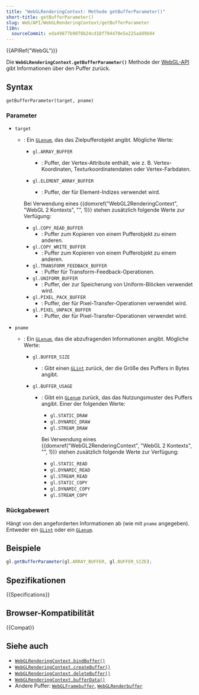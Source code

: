 ```yaml
---
title: "WebGLRenderingContext: Methode getBufferParameter()"
short-title: getBufferParameter()
slug: Web/API/WebGLRenderingContext/getBufferParameter
l10n:
  sourceCommit: eda49877b9078b24cd18f794470e5e225add9b94
---
```


{{APIRef("WebGL")}}

Die **`WebGLRenderingContext.getBufferParameter()`** Methode der
[WebGL-API](/de/docs/Web/API/WebGL_API) gibt Informationen über den
Puffer zurück.

## Syntax

```js-nolint
getBufferParameter(target, pname)
```

### Parameter

- `target`

  - : Ein [`GLenum`](/de/docs/Web/API/WebGL_API/Types), das das Zielpufferobjekt angibt. Mögliche Werte:

    - `gl.ARRAY_BUFFER`
      - : Puffer, der Vertex-Attribute enthält, wie z. B.
        Vertex-Koordinaten, Texturkoordinatendaten oder Vertex-Farbdaten.
    - `gl.ELEMENT_ARRAY_BUFFER`

      - : Puffer, der für Element-Indizes verwendet wird.

    Bei Verwendung eines {{domxref("WebGL2RenderingContext", "WebGL 2 Kontexts", "", 1)}}
    stehen zusätzlich folgende Werte zur Verfügung:

    - `gl.COPY_READ_BUFFER`
      - : Puffer zum Kopieren von einem Pufferobjekt zu einem anderen.
    - `gl.COPY_WRITE_BUFFER`
      - : Puffer zum Kopieren von einem Pufferobjekt zu einem anderen.
    - `gl.TRANSFORM_FEEDBACK_BUFFER`
      - : Puffer für Transform-Feedback-Operationen.
    - `gl.UNIFORM_BUFFER`
      - : Puffer, der zur Speicherung von Uniform-Blöcken verwendet wird.
    - `gl.PIXEL_PACK_BUFFER`
      - : Puffer, der für Pixel-Transfer-Operationen verwendet wird.
    - `gl.PIXEL_UNPACK_BUFFER`
      - : Puffer, der für Pixel-Transfer-Operationen verwendet wird.

- `pname`

  - : Ein [`GLenum`](/de/docs/Web/API/WebGL_API/Types), das die abzufragenden Informationen angibt. Mögliche Werte:

    - `gl.BUFFER_SIZE`
      - : Gibt einen [`GLint`](/de/docs/Web/API/WebGL_API/Types) zurück, der die Größe
        des Puffers in Bytes angibt.
    - `gl.BUFFER_USAGE`

      - : Gibt ein [`GLenum`](/de/docs/Web/API/WebGL_API/Types) zurück, das das
        Nutzungsmuster des Puffers angibt. Einer der folgenden Werte:

        - `gl.STATIC_DRAW`
        - `gl.DYNAMIC_DRAW`
        - `gl.STREAM_DRAW`

        Bei Verwendung eines {{domxref("WebGL2RenderingContext", "WebGL 2 Kontexts", "", 1)}}
        stehen zusätzlich folgende Werte zur Verfügung:

        - `gl.STATIC_READ`
        - `gl.DYNAMIC_READ`
        - `gl.STREAM_READ`
        - `gl.STATIC_COPY`
        - `gl.DYNAMIC_COPY`
        - `gl.STREAM_COPY`

### Rückgabewert

Hängt von den angeforderten Informationen ab (wie mit `pname` angegeben). Entweder ein
[`GLint`](/de/docs/Web/API/WebGL_API/Types) oder ein [`GLenum`](/de/docs/Web/API/WebGL_API/Types).

## Beispiele

```js
gl.getBufferParameter(gl.ARRAY_BUFFER, gl.BUFFER_SIZE);
```

## Spezifikationen

{{Specifications}}

## Browser-Kompatibilität

{{Compat}}

## Siehe auch

- [`WebGLRenderingContext.bindBuffer()`](/de/docs/Web/API/WebGLRenderingContext/bindBuffer)
- [`WebGLRenderingContext.createBuffer()`](/de/docs/Web/API/WebGLRenderingContext/createBuffer)
- [`WebGLRenderingContext.deleteBuffer()`](/de/docs/Web/API/WebGLRenderingContext/deleteBuffer)
- [`WebGLRenderingContext.bufferData()`](/de/docs/Web/API/WebGLRenderingContext/bufferData)
- Andere Puffer: [`WebGLFramebuffer`](/de/docs/Web/API/WebGLFramebuffer), [`WebGLRenderbuffer`](/de/docs/Web/API/WebGLRenderbuffer)
